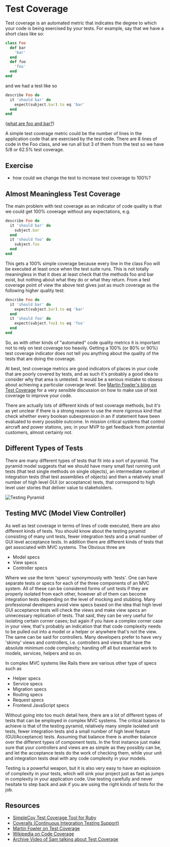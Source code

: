 Test Coverage
============


Test coverage is an automated metric that indicates the degree to which your code is being exercised by your tests.  For example, say that we have a short class like so:

```ruby
class Foo
  def bar
    'bar'
  end
  def foo
    'foo'
  end
end
```
and we had a test like so

```ruby
describe Foo do
  it 'should bar' do
    expect(subject.bar).to eq 'bar'
  end
end
```
([what are foo and bar?](http://en.wikipedia.org/wiki/Foobar))

A simple test coverage metric could be the number of lines in the application code that are exercised by the test code.  There are 8 lines of code in the Foo class, and we run all but 3 of them from the test so we have 5/8 or 62.5% test coverage.

Exercise
-------
* how could we change the test to increase test coverage to 100%?

Almost Meaningless Test Coverage
-----

The main problem with test coverage as an indicator of code quality is that we could get 100% coverage without any expectations, e.g.

```ruby
describe Foo do
  it 'should bar' do
    subject.bar
  end
  it 'should foo' do
    subject.foo
  end
end
```

This gets a 100% simple coverage because every line in the class Foo will be executed at least once when the test suite runs.  This is not totally meaningless in that it does at least check that the methods foo and bar exist, but nothing about what they do or what they return.  From a test coverage point of view the above test gives just as much coverage as the following higher quality test:

```ruby
describe Foo do
  it 'should bar' do
    expect(subject.bar).to eq 'bar'
  end
  it 'should foo' do
    expect(subject.foo).to eq 'foo'
  end
end
```


So, as with other kinds of "automated" code quality metrics it is important not to rely on test coverage too heavily.  Getting a 100% (or 80% or 90%) test coverage indicator does not tell you anything about the quality of the tests that are doing the coverage.  

At best, test coverage metrics are good indicators of places in your code that are poorly covered by tests, and as such it's probably a good idea to consider why that area is untested.  It would be a serious mistake to obsess about achieving a particular coverage level.  See [Martin Fowler's blog on Test Coverage](http://martinfowler.com/bliki/TestCoverage.html) for a very sensible discussion on how to make use of test coverage to improve your code.

There are actually lots of different kinds of test coverage methods, but it's as yet unclear if there is a strong reason to use the more rigorous kind that check whether every boolean subexpression in an if statement have been evaluated to every possible outcome.  In mission critical systems that control aircraft and power stations, yes; in your MVP to get feedback from potential customers, almost certainly not.

Different Types of Tests
-------

There are many different types of tests that fit into a sort of pyramid.  The pyramid model suggests that we should have many small fast running unit tests (that test single methods on single objects), an intermediate number of integration tests (that test assemblies of objects) and then a relatively small number of high level GUI (or acceptance) tests, that correspond to high level user stories that deliver value to stakeholders.

![Testing Pyramid](https://watirmelon.files.wordpress.com/2011/06/automatedtestingpyramid.png)

Testing MVC (Model View Controller)
--------

As well as test coverage in terms of lines of code executed, there are also different kinds of tests.  You should know about the testing pyramid consisting of many unit tests, fewer integration tests and a small number of GUI level acceptance tests. In addition there are different kinds of tests that get associated with MVC systems.  The Obvious three are

* Model specs
* View specs
* Controller specs

Where we use the term 'specs' synonymously with 'tests'.  One can have separate tests or specs for each of the three components of an MVC system.  All of these can be considered forms of unit tests if they are properly isolated from each other, however all of them can become integration tests depending on the level of mocking and stubbing.  Many professional developers avoid view specs based on the idea that high level GUI acceptance tests will check the views and make view specs an unnecessary replication of tests.  That said, they can be very useful for isolating certain corner cases; but again if you have a complex corner case in your view, that's probably an indication that that code complexity needs to be pulled out into a model or a helper or anywhere that's not the view.  The same can be said for controllers.  Many developers prefer to have very 'skinny' views and controllers, i.e. controllers and views that have the absolute minimum code complexity; handing off all but essential work to models, services, helpers and so on.

In complex MVC systems like Rails there are various other type of specs such as

* Helper specs
* Service specs
* Migration specs
* Routing specs
* Request specs
* Frontend JavaScript specs

Without going into too much detail here, there are a lot of different types of tests that can be employed in complex MVC systems.  The critical balance to achieve is that of the testing pyramid, relatively many simple isolated unit tests, fewer integration tests and a small number of high level feature (GUI/Acceptance) tests.  Assuming that balance there is another balance over the different types of component tests.  In the first instance just make sure that your controllers and views are as simple as they possibly can be, and let the acceptance tests do the work of checking them, while your unit and integration tests deal with any code complexity in your models.

Testing is a powerful weapon, but it is also very easy to have an explosion of complexity in your tests, which will sink your project just as fast as jumps in complexity in your application code.  Use testing carefully and never hesitate to step back and ask if you are using the right kinds of tests for the job.

Resources
-------

* [SimpleCov Test Coverage Tool for Ruby](https://github.com/colszowka/simplecov)
* [Coveralls (Continuous Integration Testing Support)](https://coveralls.io)
* [Martin Fowler on Test Coverage](http://martinfowler.com/bliki/TestCoverage.html)
* [Wikipedia on Code Coverage](http://en.wikipedia.org/wiki/Code_coverage)
* [Archive Video of Sam talking about Test Coverage](https://www.youtube.com/watch?v=S6qV8vbjPu8)
